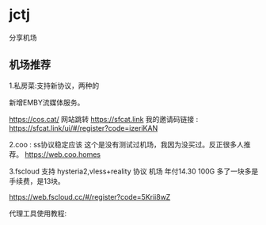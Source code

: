  # jctj
分享机场
## 机场推荐
1.私房菜:支持新协议，两种的

新增EMBY流媒体服务。

https://cos.cat/
网站跳转  https://sfcat.link
我的邀请码链接  : https://sfcat.link/ui/#/register?code=izeriKAN

2.coo : ss协议稳定应该 这个是没有测试过机场，我因为没买过。反正很多人推荐。
https://web.coo.homes

3.fscloud 支持 hysteria2,vless+reality 协议 机场 年付14.30 100G  多了一块多是手续费，是13块。

https://web.fscloud.cc/#/register?code=5Krii8wZ


代理工具使用教程:
